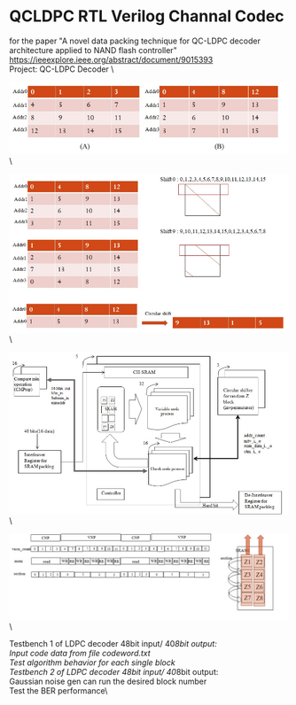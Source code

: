 # QCLDPC RTL Verilog Channal Codec
for the paper "A novel data packing technique for QC-LDPC decoder architecture applied to NAND flash controller"\
https://ieeexplore.ieee.org/abstract/document/9015393 \
Project: QC-LDPC Decoder \

![alt text](https://github.com/exhan100chou/QCLDPC-RTL/blob/main/photo/Fig1.jpg)\

![alt text](https://github.com/exhan100chou/QCLDPC-RTL/blob/main/photo/Fig2.jpg)\

![alt text](https://github.com/exhan100chou/QCLDPC-RTL/blob/main/photo/Fig3.jpg)\

![alt text](https://github.com/exhan100chou/QCLDPC-RTL/blob/main/photo/Fig4.jpg)\

Testbench 1 of LDPC decoder 48bit input/ 40*8bit output:\
          Input code data from file codeword.txt\
           Test algorithm behavior for each single block\
Testbench 2 of LDPC decoder 48bit input/ 40*8bit output:\
          Gaussian noise gen can run the desired block number\
          Test the BER performance\
